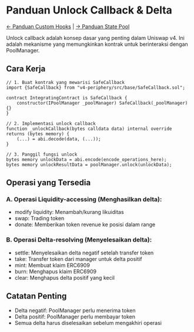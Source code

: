 # Panduan Unlock Callback & Delta

[← Panduan Custom Hooks](./01-custom-hooks.md) | [→ Panduan State Pool](./03-reading-pool-state.md)

Unlock callback adalah konsep dasar yang penting dalam Uniswap v4. Ini adalah mekanisme yang memungkinkan kontrak untuk berinteraksi dengan PoolManager.

## Cara Kerja

```solidity
// 1. Buat kontrak yang mewarisi SafeCallback
import {SafeCallback} from "v4-periphery/src/base/SafeCallback.sol";

contract IntegratingContract is SafeCallback {
    constructor(IPoolManager _poolManager) SafeCallback(_poolManager) {}
}

// 2. Implementasi unlock callback
function _unlockCallback(bytes calldata data) internal override returns (bytes memory) {
    (...) = abi.decode(data, (...));
}

// 3. Panggil fungsi unlock
bytes memory unlockData = abi.encode(encode_operations_here);
bytes memory unlockResultData = poolManager.unlock(unlockData);
```

## Operasi yang Tersedia

### A. Operasi Liquidity-accessing (Menghasilkan delta):
- modify liquidity: Menambah/kurang likuiditas
- swap: Trading token
- donate: Memberikan token revenue ke posisi dalam range

### B. Operasi Delta-resolving (Menyelesaikan delta):
- settle: Menyelesaikan delta negatif setelah transfer token
- take: Transfer token dari manager untuk delta positif
- mint: Membuat klaim ERC6909
- burn: Menghapus klaim ERC6909
- clear: Menghapus delta positif yang kecil

## Catatan Penting
- Delta negatif: PoolManager perlu menerima token
- Delta positif: PoolManager perlu membayar token
- Semua delta harus diselesaikan sebelum mengakhiri operasi 